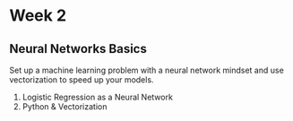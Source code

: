 # Week 2

## Neural Networks Basics 

Set up a machine learning problem with a neural network mindset and use vectorization to speed up your models.

1. Logistic Regression as a Neural Network 
2. Python & Vectorization
